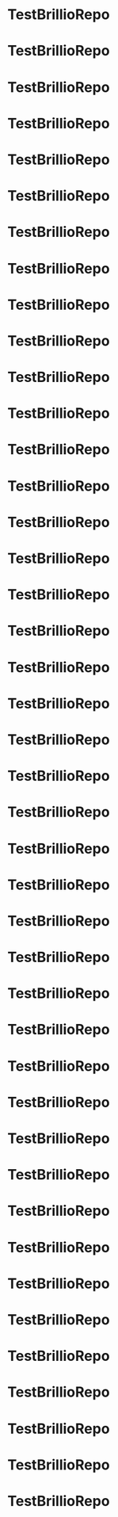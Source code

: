 # TestBrillioRepo
# TestBrillioRepo
# TestBrillioRepo
# TestBrillioRepo
# TestBrillioRepo
# TestBrillioRepo
# TestBrillioRepo
# TestBrillioRepo
# TestBrillioRepo
# TestBrillioRepo
# TestBrillioRepo
# TestBrillioRepo
# TestBrillioRepo
# TestBrillioRepo
# TestBrillioRepo
# TestBrillioRepo
# TestBrillioRepo
# TestBrillioRepo
# TestBrillioRepo
# TestBrillioRepo
# TestBrillioRepo
# TestBrillioRepo
# TestBrillioRepo
# TestBrillioRepo
# TestBrillioRepo
# TestBrillioRepo
# TestBrillioRepo
# TestBrillioRepo
# TestBrillioRepo
# TestBrillioRepo
# TestBrillioRepo
# TestBrillioRepo
# TestBrillioRepo
# TestBrillioRepo
# TestBrillioRepo
# TestBrillioRepo
# TestBrillioRepo
# TestBrillioRepo
# TestBrillioRepo
# TestBrillioRepo
# TestBrillioRepo
# TestBrillioRepo

